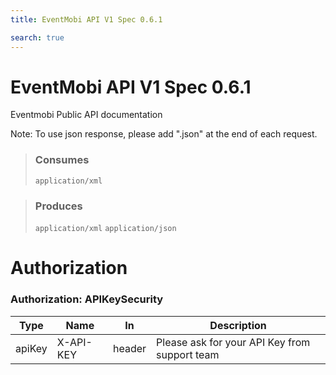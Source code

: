 ```yaml
---
title: EventMobi API V1 Spec 0.6.1

search: true
---
```


# EventMobi API V1 Spec 0.6.1
Eventmobi Public API documentation

<aside class="notice">
Note: To use json response, please add ".json" at the end of each request.
</aside>

> ### Consumes  
> `application/xml`  

> ### Produces
> `application/xml`
> `application/json`

# Authorization
### Authorization: APIKeySecurity
Type | Name | In | Description
--- | --- | --- | ---
apiKey | X-API-KEY | header | Please ask for your API Key from support team
